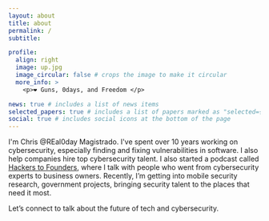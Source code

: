 ```yaml
---
layout: about
title: about
permalink: /
subtitle: 

profile:
  align: right
  image: up.jpg
  image_circular: false # crops the image to make it circular
  more_info: >
    <p>❤️ Guns, 0days, and Freedom </p>

news: true # includes a list of news items
selected_papers: true # includes a list of papers marked as "selected={true}"
social: true # includes social icons at the bottom of the page
---
```

I'm Chris @REal0day Magistrado. I've spent over 10 years working on cybersecurity, especially finding and fixing vulnerabilities in software. I also help companies hire top cybersecurity talent. I also started a podcast called [Hackers to Founders](https://HackersToFounders.com/), where I talk with people who went from cybersecurity experts to business owners. Recently, I’m getting into mobile security research, government projects, bringing security talent to the places that need it most. 

Let’s connect to talk about the future of tech and cybersecurity.
